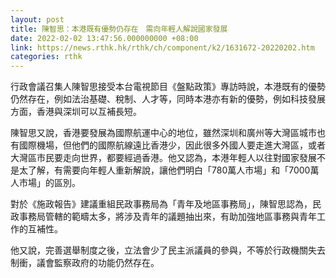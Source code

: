 ```yaml
---
layout: post
title: 陳智思：本港既有優勢仍存在　需向年輕人解說國家發展
date: 2022-02-02 13:47:56.000000000 +08:00
link: https://news.rthk.hk/rthk/ch/component/k2/1631672-20220202.htm
categories: rthk
---
```


行政會議召集人陳智思接受本台電視節目《盤點政策》專訪時說，本港既有的優勢仍然存在，例如法治基礎、稅制、人才等，同時本港亦有新的優勢，例如科技發展方面，香港與深圳可以互補長短。

陳智思又說，香港要發展為國際航運中心的地位，雖然深圳和廣州等大灣區城市也有國際機場，但他們的國際航線遠比香港少，因此很多外國人要走進大灣區，或者大灣區市民要走向世界，都要經過香港。他又認為，本港年輕人以往對國家發展不是太了解，有需要向年輕人重新解說，讓他們明白「780萬人市場」和「7000萬人市場」的區別。

對於《施政報告》建議重組民政事務局為「青年及地區事務局」，陳智思認為，民政事務局管轄的範疇太多，將涉及青年的議題抽出來，有助加強地區事務與青年工作的互補性。

他又說，完善選舉制度之後，立法會少了民主派議員的參與，不等於行政機關失去制衝，議會監察政府的功能仍然存在。
